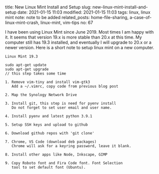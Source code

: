 title: New Linux Mint Install and Setup
slug: new-linux-mint-install-and-setup
date: 2021-01-15 11:03
modified: 2021-01-15 11:03
tags: linux, linux mint
note: note to be added
related_posts: home-file-sharing, a-case-of-linux-mint-crash, linux-mint, vim-tips
no: 67

I have been using Linux Mint since June 2019. Most times I am happy with it. 
It seems that version 19.x is more stable than 20.x at this time. My computer 
still has 19.3 installed, and eventually I will upgrade to 20.x or a newer version. 
Here is a short note to setup linux mint on a new computer. 


```
Linux Mint 19.3

sudo apt-get update
sudo apt-get upgrade
// this step takes some time

1. Remove vim-tiny and install vim-gtk3
   Add a ~/.vimrc, copy code from previous blog post

2. Map the Synology Network Drive

3. Install git, this step is need for pyenv install
   Do not forget to set user email and user name. 

4. Install pyenv and latest python 3.9.1

5. Setup SSH keys and upload to github

6. Download github repos with 'git clone'

7. Chrome, VS Code (download deb packages)
   Chrome will ask for a keyring password, leave it blank.

8. Install other apps like Node, Inkscape, GIMP

9. Copy Roboto font and Fira Code font. Font Selection 
   tool to set default font (Ubuntu). 
   
```



